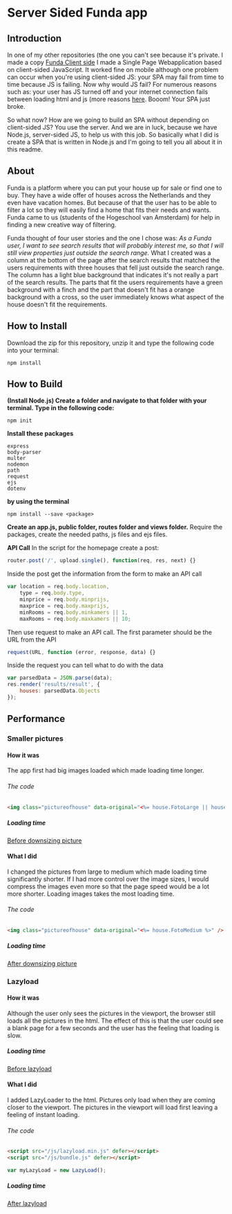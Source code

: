 # Server Sided Funda app
## Introduction
In one of my other repositories (the one you can't see because it's private. I made a copy [Funda Client side](https://github.com/ChanelZM/server-sided-funda-app/tree/master/funda_clientside) I made a Single Page Webapplication based on client-sided JavaScript. It worked fine on mobile although one problem can occur when you're using client-sided JS: your SPA may fail from time to time because JS is failing. Now why would JS fail? For numerous reasons such as: your user has JS turned off and your internet connection fails between loading html and js (more reasons [here](https://kryogenix.org/code/browser/everyonehasjs.html). Booom! Your SPA just broke.

So what now? How are we going to build an SPA without depending on client-sided JS? You use the server. And we are in luck, because we have Node.js, server-sided JS, to help us with this job. So basically what I did is create a SPA that is written in Node.js and I'm going to tell you all about it in this readme.

## About
Funda is a platform where you can put your house up for sale or find one to buy. They have a wide offer of houses across the Netherlands and they even have vacation homes. But because of that the user has to be able to filter a lot so they will easily find a home that fits their needs and wants. Funda came to us (students of the Hogeschool van Amsterdam) for help in finding a new creative way of filtering.

Funda thought of four user stories and the one I chose was:
*As a Funda user, I want to see search results that will probably interest me, so that I will still view properties just outside the search range.*
What I created was a column at the bottom of the page after the search results that matched the users requirements with three houses that fell just outside the search range. The column has a light blue background that indicates it's not really a part of the search results. The parts that fit the users requirements have a green background with a finch and the part that doesn't fit has a orange background with a cross, so the user immediately knows what aspect of the house doesn't fit the requirements.

## How to Install
Download the zip for this repository, unzip it and type the following code into your terminal:
```
npm install
```

## How to Build
**(Install Node.js) Create a folder and navigate to that folder with your terminal. Type in the following code:**
```
npm init
```
**Install these packages**
```
express
body-parser
multer
nodemon
path
request
ejs
dotenv
```
**by using the terminal**
```
npm install --save <package>
```
**Create an app.js, public folder, routes folder and views folder.**
Require the packages, create the needed paths, js files and ejs files.

**API Call**
In the script for the homepage create a post:
```javascript
router.post('/', upload.single(), function(req, res, next) {}
```
Inside the post get the information from the form to make an API call
```javascript
var location = req.body.location,
    type = req.body.type,
    minprice = req.body.minprijs,
    maxprice = req.body.maxprijs,
    minRooms = req.body.minkamers || 1,
    maxRooms = req.body.maxkamers || 10;
```
Then use request to make an API call. The first parameter should be the URL from the API
```javascript
request(URL, function (error, response, data) {}
```
Inside the request you can tell what to do with the data
```javascript
var parsedData = JSON.parse(data);
res.render('results/result', {
    houses: parsedData.Objects
});
```

## Performance
### Smaller pictures
#### How it was
The app first had big images loaded which made loading time longer.

###### The code
```html
<img class="pictureofhouse" data-original="<%= house.FotoLarge || house.HoofdFoto;%>" />
```

##### Loading time
[Before downsizing picture](https://github.com/ChanelZM/server-sided-funda-app/tree/master/blob/before_funda_opt.png)

#### What I did
I changed the pictures from large to medium which made loading time significantly shorter. If I had more control over the image sizes, I would compress the images even more so that the page speed would be a lot more shorter. Loading images takes the most loading time.

###### The code
```html
<img class="pictureofhouse" data-original="<%= house.FotoMedium %>" />
```

##### Loading time
[After downsizing picture](https://github.com/ChanelZM/server-sided-funda-app/tree/master/blob/after_funda_img.png)

### Lazyload
#### How it was
Although the user only sees the pictures in the viewport, the browser still loads all the pictures in the html. The effect of this is that the user could see a blank page for a few seconds and the user has the feeling that loading is slow.

##### Loading time
[Before lazyload](https://github.com/ChanelZM/server-sided-funda-app/tree/master/blob/after_funda_img.png)

#### What I did
I added LazyLoader to the html. Pictures only load when they are coming closer to the viewport. The pictures in the viewport will load first leaving a feeling of instant loading.

###### The code
```html
<script src="/js/lazyload.min.js" defer></script>
<script src="/js/bundle.js" defer></script>
```
```javascript
var myLazyLoad = new LazyLoad();
```

##### Loading time
[After lazyload](https://github.com/ChanelZM/server-sided-funda-app/tree/master/blob/after_funda_lazy.png)
